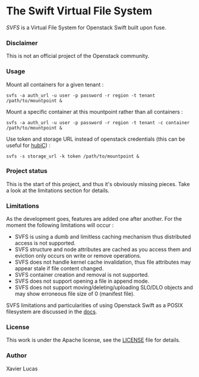 # The Swift Virtual File System

*SVFS* is a Virtual File System for Openstack Swift built upon fuse.

### Disclaimer
This is not an official project of the Openstack community.

### Usage
Mount all containers for a given tenant :

`svfs -a auth_url -u user -p password -r region -t tenant /path/to/mountpoint &`

Mount a specific container at this mountpoint rather than all containers :

`svfs -a auth_url -u user -p password -r region -t tenant -c container /path/to/mountpoint &`

Use token and storage URL instead of openstack credentials (this can be useful for [hubiC](https://hubic.com)) :

`svfs -s storage_url -k token /path/to/mountpoint &`


### Project status
This is the start of this project, and thus it's obviously missing pieces. Take a look at the limitations section for details.

### Limitations
As the development goes, features are added one after another. For the moment the following limitations will occur :
* SVFS is using a dumb and limitless caching mechanism thus distributed access is not supported.
* SVFS structure and node attributes are cached as you access them and eviction only occurs on write or remove operations.
* SVFS does not handle kernel cache invalidation, thus file attributes may appear stale if file content changed.
* SVFS container creation and removal is not supported.
* SVFS does not support opening a file in append mode.
* SVFS does not support moving/deleting/uploading SLO/DLO objects and may show erroneous file size of 0 (manifest file).

SVFS limitations and particularities of using Openstack Swift as a POSIX filesystem are discussed in the [docs](docs).

### License
This work is under the Apache license, see the [LICENSE](LICENSE) file for details.

### Author
Xavier Lucas
